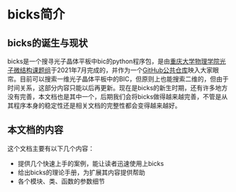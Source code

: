 # bicks简介

## bicks的诞生与现状

bicks是一个搜寻光子晶体平板中bic的python程序包，是由[重庆大学物理学院光子微结构课题组](http://enlight.cqu.edu.cn)于2021年7月完成的，并作为一个[GitHub公共仓库](https://github.com/PMRG-LE707/bicks)映入大家眼帘。目前可以搜索一维光子晶体平板中的BIC，但原则上也能搜索二维的，但由于时间关系，这部分内容只能以后再更新。现在是bicks的新生时期，还有许多地方没有完善，本文档也是其中一个，后期我们会将bicks做得越来越完善，不管是从其程序本身的稳定性还是相关文档的完整性都会变得越来越好。

## 本文档的内容

这个文档主要有以下几个内容：

* 提供几个快速上手的案例，能让读者迅速使用上bicks
* 给出bicks的理论手册，为扩展其内容提供帮助
* 各个模块、类、函数的参数细节

